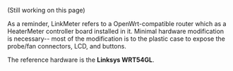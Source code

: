 (Still working on this page)

As a reminder, LinkMeter refers to a OpenWrt-compatible router which as a HeaterMeter controller board installed in it. Minimal hardware modification is necessary-- most of the modification is to the plastic case to expose the probe/fan connectors, LCD, and buttons.

The reference hardware is the **Linksys WRT54GL**. 
